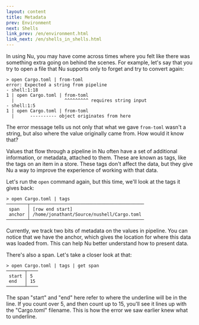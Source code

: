 ```yaml
---
layout: content
title: Metadata
prev: Environment
next: Shells
link_prev: /en/environment.html
link_next: /en/shells_in_shells.html
---
```


In using Nu, you may have come across times where you felt like there was something extra going on behind the scenes. For example, let's say that you try to open a file that Nu supports only to forget and try to convert again:

```
> open Cargo.toml | from-toml
error: Expected a string from pipeline
- shell:1:18
1 | open Cargo.toml | from-toml
  |                   ^^^^^^^^^ requires string input
- shell:1:5
1 | open Cargo.toml | from-toml
  |      ---------- object originates from here
```

The error message tells us not only that what we gave `from-toml` wasn't a string, but also where the value originally came from. How would it know that?

Values that flow through a pipeline in Nu often have a set of additional information, or metadata, attached to them. These are known as tags, like the tags on an item in a store. These tags don't affect the data, but they give Nu a way to improve the experience of working with that data.

Let's run the `open` command again, but this time, we'll look at the tags it gives back:

```
> open Cargo.toml | tags
────────┬───────────────────────────────────────────
 span   │ [row end start] 
 anchor │ /home/jonathant/Source/nushell/Cargo.toml 
────────┴───────────────────────────────────────────
```

Currently, we track two bits of metadata on the values in pipeline. You can notice that we have the anchor, which gives the location for where this data was loaded from. This can help Nu better understand how to present data.

There's also a span. Let's take a closer look at that:

```
> open Cargo.toml | tags | get span
───────┬────
 start │ 5 
 end   │ 15 
───────┴────
```

The span "start" and "end" here refer to where the underline will be in the line. If you count over 5, and then count up to 15, you'll see it lines up with the "Cargo.toml" filename. This is how the error we saw earlier knew what to underline.


